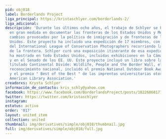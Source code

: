 ```yaml
---
pid: obj018
label: Borderlands Project
liga_principal: https://kristaschlyer.com/borderlands-2/
liga_adicional: 
descripción: 'Durante los últimos ocho años, el trabajo de Schlyer se ha centrado
  en gran medida en documentar las fronteras de los Estados Unidos y México y los
  cambios provocados por la polí­tica de inmigración y de fronteras de los Estados
  Unidos. Este proyecto ha incluido una expedición de 17 miembros, con colegas fotógrafos
  del International League of Conservation Photographers recorriendo las 2,000 millas
  de la frontera. Schlyer curó una exposición itinerante de esa expedición que se
  ha mostrado en todo Estados Unidos, incluidas exhibiciones en la Cámara de Representantes
  y en el Senado de los EE. UU. Este proyecto incluyó un libro sobre las zonas fronterizas
  titulado Continental Divide: Wildlife, People and the Border Wall, el cual ha recibido
  reconocimiento nacional, incluido el premio National Outdoor Book Award for 2013
  y el premio " Best of the Best " de las imprentas universitarias otorgado por la
  American Library Association.'
creadorxs: Krysta Schlyer
información_de_contacto: kris_schly@yahoo.com
facebook: https://www.facebook.com/BorderlandsProject/posts/1822606817775093
twitter: https://twitter.com/kristaschlyer
instagram: 
estatus: activo
order: '017'
layout: united_item
collection: united
thumbnail: img/derivatives/simple/obj018/thumbnail.jpg
full: img/derivatives/simple/obj018/full.jpg
---
```

